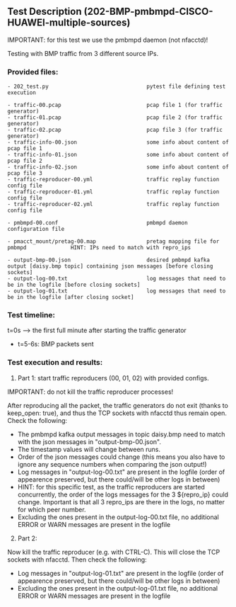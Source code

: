## Test Description (202-BMP-pmbmpd-CISCO-HUAWEI-multiple-sources)

IMPORTANT: for this test we use the pmbmpd daemon (not nfacctd)!

Testing with BMP traffic from 3 different source IPs.

### Provided files:
```
- 202_test.py                               pytest file defining test execution

- traffic-00.pcap                           pcap file 1 (for traffic generator)
- traffic-01.pcap                           pcap file 2 (for traffic generator)
- traffic-02.pcap                           pcap file 3 (for traffic generator)
- traffic-info-00.json                      some info about content of pcap file 1
- traffic-info-01.json                      some info about content of pcap file 2
- traffic-info-02.json                      some info about content of pcap file 3
- traffic-reproducer-00.yml                 traffic replay function config file
- traffic-reproducer-01.yml                 traffic replay function config file
- traffic-reproducer-02.yml                 traffic replay function config file

- pmbmpd-00.conf                            pmbmpd daemon configuration file

- pmacct_mount/pretag-00.map                pretag mapping file for pmbmpd              HINT: IPs need to match with repro_ips

- output-bmp-00.json                        desired pmbmpd kafka output [daisy.bmp topic] containing json messages [before closing sockets]
- output-log-00.txt                         log messages that need to be in the logfile [before closing sockets]
- output-log-01.txt                         log messages that need to be in the logfile [after closing socket] 
```

### Test timeline:

t=0s --> the first full minute after starting the traffic generator

- t=5-6s: BMP packets sent 

### Test execution and results:

1. Part 1: start traffic reproducers (00, 01, 02) with provided configs. 

IMPORTANT: do not kill the traffic reproducer processes!

After reproducing all the packet, the traffic generators do not exit (thanks to keep_open: true), and thus the TCP sockets with nfacctd thus remain open. Check the following:

- The pmbmpd kafka output messages in topic daisy.bmp need to match with the json messages in "output-bmp-00.json".
- The timestamp values will change between runs.
- Order of the json messages could change (this means you also have to ignore any sequence numbers when comparing the json output!)
- Log messages in "output-log-00.txt" are present in the logfile (order of appearence preserved, but there could/will be other logs in between)
- HINT: for this specific test, as the traffic reproducers are started concurrently, the order of the logs messages for the 3 ${repro_ip} could change. Important is that all 3 repro_ips are there in the logs, no matter for which peer number.
- Excluding the ones present in the output-log-00.txt file, no additional ERROR or WARN messages are present in the logfile

2. Part 2: 

Now kill the traffic reproducer (e.g. with CTRL-C). This will close the TCP sockets with nfacctd. 
Then check the following:

- Log messages in "output-log-01.txt" are present in the logfile (order of appearence preserved, but there could/will be other logs in between)
- Excluding the ones present in the output-log-01.txt file, no additional ERROR or WARN messages are present in the logfile
